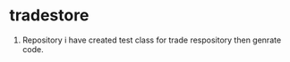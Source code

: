 # tradestore
  1. Repository
     i have created test class for trade respository then genrate code.
    

